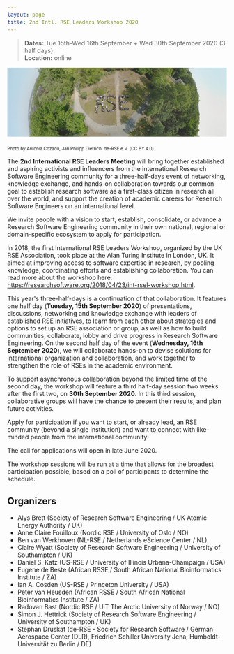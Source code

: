 ```yaml
---
layout: page
title: 2nd Intl. RSE Leaders Workshop 2020
---
```


> **Dates:** Tue 15th-Wed 16th September + Wed 30th September 2020 (3 half days)  
> **Location:** online

![Edited group photo from the deRSE19 conference.](./img/derse.png)

<span style="font-size:x-small">Photo by Antonia Cozacu, Jan Philipp Dietrich, de-RSE e.V. (CC BY 4.0).</span>

The **2nd International RSE Leaders Meeting** will bring together established and aspiring activists and influencers from the 
international Research Software Engineering community for a three-half-days event of networking, knowledge exchange, 
and hands-on collaboration towards our common goal to establish research software as a first-class citizen in 
research all over the world, and support the creation of academic careers for Research Software Engineers on 
an international level.

We invite people with a vision to start, establish, consolidate, or advance a Research Software Engineering 
community in their own national, regional or domain-specific ecosystem to apply for participation.

In 2018, the first International RSE Leaders Workshop, organized by the UK RSE Association, took place at 
the Alan Turing Institute in London, UK.
It aimed at improving access to software expertise in research, by pooling knowledge, coordinating efforts 
and establishing collaboration.
You can read more about the workshop here: <https://researchsoftware.org/2018/04/23/int-rsel-workshop.html>.


This year's three-half-days is a continuation of that collaboration.
It features one half day (**Tuesday, 15th September 2020**) of presentations, discussions, networking and knowledge exchange with leaders of 
established RSE initiatives, to learn from each other about strategies and options to set up an RSE 
association or group, as well as how to build communities, collaborate, lobby and drive progress in 
Research Software Engineering.
On the second half day of the event (**Wednesday, 16th September 2020**), we will collaborate hands-on to devise solutions for international 
organization and collaboration, and work together to strengthen the role of RSEs in the academic environment.

To support asynchronous collaboration beyond the limited time of the second day, the workshop will feature a third half-day session two weeks after the first two, on **30th September 2020**. In this third session, collaborative groups will have the chance to present their results, and plan future activities.

Apply for participation if you want to start, or already lead, an RSE community (beyond a single institution) 
and want to connect with like-minded people from the international community.

The call for applications will open in late June 2020.

The workshop sessions will be run at a time that allows for the broadest participation possible, based on a poll of participants to determine the schedule.

## Organizers

- Alys Brett (Society of Research Software Engineering / UK Atomic Energy Authority / UK)
- Anne Claire Fouilloux (Nordic RSE / University of Oslo / NO)
- Ben van Werkhoven (NL-RSE / Netherlands eScience Center / NL)
- Claire Wyatt (Society of Research Software Engineering / University of Southampton / UK)
- Daniel S. Katz (US-RSE / University of Illinois Urbana-Champaign / USA)
- Eugene de Beste (African RSSE / South African National Bioinformatics Institute / ZA)
- Ian A. Cosden (US-RSE / Princeton University / USA)
- Peter van Heusden (African RSSE / South African National Bioinformatics Institute / ZA)
- Radovan Bast (Nordic RSE / UiT The Arctic University of Norway / NO)
- Simon J. Hettrick (Society of Research Software Engineering / University of Southampton / UK)
- Stephan Druskat (de-RSE - Society for Research Software / German Aerospace Center (DLR), Friedrich Schiller University Jena, Humboldt-Universität zu Berlin / DE)
